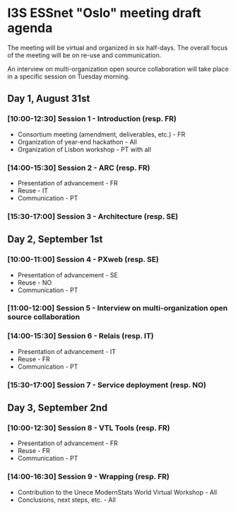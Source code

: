 # I3S ESSnet "Oslo" meeting draft agenda

The meeting will be virtual and organized in six half-days. The overall focus of the meeting will be on re-use and communication.

An interview on multi-organization open source collaboration will take place in a specific session on Tuesday morning.
 
## Day 1, August 31st
 
### [10:00-12:30] Session 1 - Introduction (resp. FR)

 * Consortium meeting (amendment, deliverables, etc.) - FR
 * Organization of year-end hackathon - All
 * Organization of Lisbon workshop - PT with all

### [14:00-15:30] Session 2 - ARC (resp. FR)

 * Presentation of advancement - FR
 * Reuse - IT
 * Communication - PT

### [15:30-17:00] Session 3 - Architecture (resp. SE)

## Day 2, September 1st

### [10:00-11:00] Session 4 - PXweb (resp. SE)

 * Presentation of advancement - SE
 * Reuse - NO
 * Communication - PT

### [11:00-12:00] Session 5 - Interview on multi-organization open source collaboration

### [14:00-15:30] Session 6 - Relais (resp. IT)

 * Presentation of advancement - IT
 * Reuse - FR
 * Communication - PT

### [15:30-17:00] Session 7 - Service deployment (resp. NO)

## Day 3, September 2nd
 
### [10:00-12:30] Session 8 - VTL Tools (resp. FR)

 * Presentation of advancement - FR
 * Reuse - FR
 * Communication - PT
 
### [14:00-16:30] Session 9 - Wrapping (resp. FR)

 * Contribution to the Unece ModernStats World Virtual Workshop - All 
 * Conclusions, next steps, etc. - All
